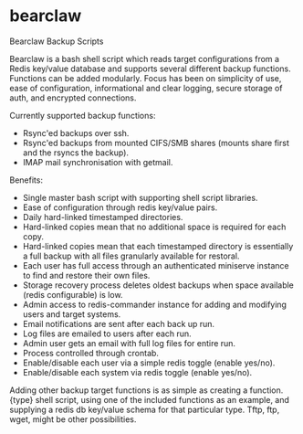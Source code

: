 # bearclaw
Bearclaw Backup Scripts

Bearclaw is a bash shell script which reads target configurations from a Redis key/value database and supports several different backup functions. Functions can be added modularly.  Focus has been on simplicity of use, ease of configuration, informational and clear logging, secure storage of auth, and encrypted connections.

Currently supported backup functions:
  * Rsync'ed backups over ssh.
  * Rsync'ed backups from mounted CIFS/SMB shares (mounts share first and the rsyncs the backup).
  * IMAP mail synchronisation with getmail.
  
Benefits:
  * Single master bash script with supporting shell script libraries.
  * Ease of configuration through redis key/value pairs.
  * Daily hard-linked timestamped directories.
  * Hard-linked copies mean that no additional space is required for each copy.
  * Hard-linked copies mean that each timestamped directory is essentially a full backup with all files granularly available for restoral.
  * Each user has full access through an authenticated miniserve instance to find and restore their own files.
  * Storage recovery process deletes oldest backups when space available (redis configurable) is low.
  * Admin access to redis-commander instance for adding and modifying users and target systems.
  * Email notifications are sent after each back up run.
  * Log files are emailed to users after each run.
  * Admin user gets an email with full log files for entire run.
  * Process controlled through crontab.
  * Enable/disable each user via a simple redis toggle (enable yes/no).
  * Enable/disable each system via redis toggle (enable yes/no).

Adding other backup target functions is as simple as creating a function.{type} shell script, using one of the included functions as an example, and supplying a redis db key/value schema for that particular type. Tftp, ftp, wget, might be other possibilities.


